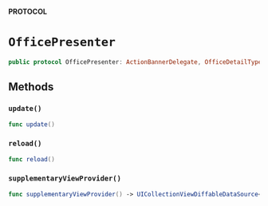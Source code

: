 **PROTOCOL**

# `OfficePresenter`

```swift
public protocol OfficePresenter: ActionBannerDelegate, OfficeDetailTypeADelegate, OfficeDetailTypeBDelegate, OfficeAddressCellDelegate, OfficeHeaderDataSource
```

## Methods
### `update()`

```swift
func update()
```

### `reload()`

```swift
func reload()
```

### `supplementaryViewProvider()`

```swift
func supplementaryViewProvider() -> UICollectionViewDiffableDataSource<IdentifiableSection, IdentifiableItem>.SupplementaryViewProvider?
```
